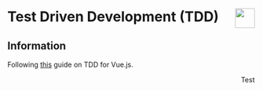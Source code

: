 # Test Driven Development (TDD) <img src="https://marsner.com/wp-content/uploads/test-driven-development-TDD.png" align="right" height="40" width="auto">

## Information

Following [this](https://outsidein.dev/about-this-guide.html) guide on TDD for Vue.js.

<p align="right">
    Test
</p>